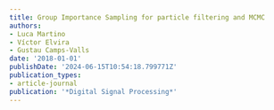 ```yaml
---
title: Group Importance Sampling for particle filtering and MCMC
authors:
- Luca Martino
- Víctor Elvira
- Gustau Camps-Valls
date: '2018-01-01'
publishDate: '2024-06-15T10:54:18.799771Z'
publication_types:
- article-journal
publication: '*Digital Signal Processing*'
---
```

